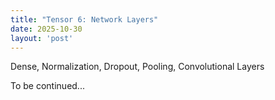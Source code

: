```yaml
---
title: "Tensor 6: Network Layers"
date: 2025-10-30
layout: 'post'
---
```


Dense, Normalization, Dropout, Pooling, Convolutional Layers 

<!--more-->

To be continued...
